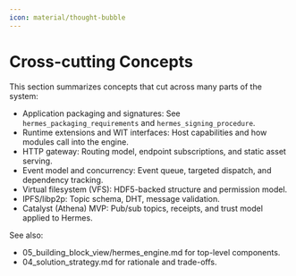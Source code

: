 ```yaml
---
icon: material/thought-bubble
---
```



# Cross-cutting Concepts

<!-- See: https://docs.arc42.org/section-8/ -->

This section summarizes concepts that cut across many parts of the system:

* Application packaging and signatures: See `hermes_packaging_requirements` and `hermes_signing_procedure`.
* Runtime extensions and WIT interfaces: Host capabilities and how modules call into the engine.
* HTTP gateway: Routing model, endpoint subscriptions, and static asset serving.
* Event model and concurrency: Event queue, targeted dispatch, and dependency tracking.
* Virtual filesystem (VFS): HDF5-backed structure and permission model.
* IPFS/libp2p: Topic schema, DHT, message validation.
* Catalyst (Athena) MVP: Pub/sub topics, receipts, and trust model applied to Hermes.

See also:

* 05_building_block_view/hermes_engine.md for top-level components.
* 04_solution_strategy.md for rationale and trade-offs.
